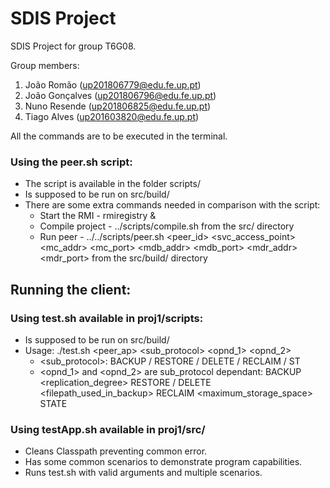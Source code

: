 # SDIS Project

SDIS Project for group T6G08.

Group members:

1. João Romão (up201806779@edu.fe.up.pt)
2. João Gonçalves (up201806796@edu.fe.up.pt)
3. Nuno Resende (up201806825@edu.fe.up.pt)
4. Tiago Alves (up201603820@edu.fe.up.pt)

All the commands are to be executed in the terminal.

### Using the peer.sh script:
- The script is available in the folder scripts/
- Is supposed to be run on src/build/
- There are some extra commands needed in comparison with the script:
    - Start the RMI - rmiregistry &
    - Compile project - ../scripts/compile.sh from the src/ directory
    - Run peer - ../../scripts/peer.sh <version> <peer_id> <svc_access_point> <mc_addr> <mc_port> <mdb_addr> <mdb_port> <mdr_addr> <mdr_port>
      from the src/build/ directory

## Running the client:

### Using test.sh available in proj1/scripts:
- Is supposed to be run on src/build/
- Usage: ./test.sh <peer_ap> <sub_protocol> <opnd_1> <opnd_2>
    - <sub_protocol>: BACKUP / RESTORE / DELETE / RECLAIM / ST
    - <opnd_1> and <opnd_2> are sub_protocol dependant:
      BACKUP <filepath> <replication_degree>
      RESTORE / DELETE <filepath_used_in_backup>
      RECLAIM <maximum_storage_space>
      STATE

### Using testApp.sh available in proj1/src/
- Cleans Classpath preventing common error.
- Has some common scenarios to demonstrate program capabilities.
- Runs test.sh with valid arguments and multiple scenarios.


















